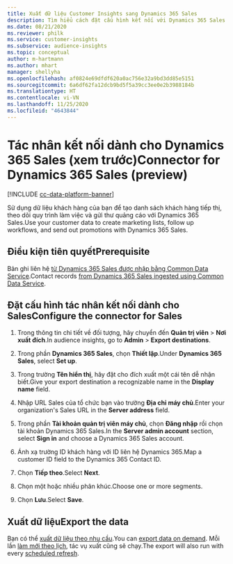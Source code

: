 ```yaml
---
title: Xuất dữ liệu Customer Insights sang Dynamics 365 Sales
description: Tìm hiểu cách đặt cấu hình kết nối với Dynamics 365 Sales.
ms.date: 08/21/2020
ms.reviewer: philk
ms.service: customer-insights
ms.subservice: audience-insights
ms.topic: conceptual
author: m-hartmann
ms.author: mhart
manager: shellyha
ms.openlocfilehash: af0824e69dfdf620a0ac756e32a9bd3dd85e5151
ms.sourcegitcommit: 6a6df62fa12dcb9bd5f5a39cc3ee0e2b3988184b
ms.translationtype: HT
ms.contentlocale: vi-VN
ms.lasthandoff: 11/25/2020
ms.locfileid: "4643844"
---
```

# <a name="connector-for-dynamics-365-sales-preview"></a><span data-ttu-id="37bd0-103">Tác nhân kết nối dành cho Dynamics 365 Sales (xem trước)</span><span class="sxs-lookup"><span data-stu-id="37bd0-103">Connector for Dynamics 365 Sales (preview)</span></span>

[!INCLUDE [cc-data-platform-banner](../includes/cc-data-platform-banner.md)]

<span data-ttu-id="37bd0-104">Sử dụng dữ liệu khách hàng của bạn để tạo danh sách khách hàng tiếp thị, theo dõi quy trình làm việc và gửi thư quảng cáo với Dynamics 365 Sales.</span><span class="sxs-lookup"><span data-stu-id="37bd0-104">Use your customer data to create marketing lists, follow up workflows, and send out promotions with Dynamics 365 Sales.</span></span>

## <a name="prerequisite"></a><span data-ttu-id="37bd0-105">Điều kiện tiên quyết</span><span class="sxs-lookup"><span data-stu-id="37bd0-105">Prerequisite</span></span>

<span data-ttu-id="37bd0-106">Bản ghi liên hệ [từ Dynamics 365 Sales được nhập bằng Common Data Service](connect-power-query.md).</span><span class="sxs-lookup"><span data-stu-id="37bd0-106">Contact records [from Dynamics 365 Sales ingested using Common Data Service](connect-power-query.md).</span></span>

## <a name="configure-the-connector-for-sales"></a><span data-ttu-id="37bd0-107">Đặt cấu hình tác nhân kết nối dành cho Sales</span><span class="sxs-lookup"><span data-stu-id="37bd0-107">Configure the connector for Sales</span></span>

1. <span data-ttu-id="37bd0-108">Trong thông tin chi tiết về đối tượng, hãy chuyển đến **Quản trị viên** > **Nơi xuất đích**.</span><span class="sxs-lookup"><span data-stu-id="37bd0-108">In audience insights, go to **Admin** > **Export destinations**.</span></span>

1. <span data-ttu-id="37bd0-109">Trong phần **Dynamics 365 Sales**, chọn **Thiết lập**.</span><span class="sxs-lookup"><span data-stu-id="37bd0-109">Under **Dynamics 365 Sales**, select **Set up**.</span></span>

1. <span data-ttu-id="37bd0-110">Trong trường **Tên hiển thị**, hãy đặt cho đích xuất một cái tên dễ nhận biết.</span><span class="sxs-lookup"><span data-stu-id="37bd0-110">Give your export destination a recognizable name in the **Display name** field.</span></span>

1. <span data-ttu-id="37bd0-111">Nhập URL Sales của tổ chức bạn vào trường **Địa chỉ máy chủ**.</span><span class="sxs-lookup"><span data-stu-id="37bd0-111">Enter your organization's Sales URL in the **Server address** field.</span></span>

1. <span data-ttu-id="37bd0-112">Trong phần **Tài khoản quản trị viên máy chủ**, chọn **Đăng nhập** rồi chọn tài khoản Dynamics 365 Sales.</span><span class="sxs-lookup"><span data-stu-id="37bd0-112">In the **Server admin account** section, select **Sign in** and choose a Dynamics 365 Sales account.</span></span>

1. <span data-ttu-id="37bd0-113">Ánh xạ trường ID khách hàng với ID liên hệ Dynamics 365.</span><span class="sxs-lookup"><span data-stu-id="37bd0-113">Map a customer ID field to the Dynamics 365 Contact ID.</span></span>

1. <span data-ttu-id="37bd0-114">Chọn **Tiếp theo**.</span><span class="sxs-lookup"><span data-stu-id="37bd0-114">Select **Next**.</span></span>

1. <span data-ttu-id="37bd0-115">Chọn một hoặc nhiều phân khúc.</span><span class="sxs-lookup"><span data-stu-id="37bd0-115">Choose one or more segments.</span></span>

1. <span data-ttu-id="37bd0-116">Chọn **Lưu**.</span><span class="sxs-lookup"><span data-stu-id="37bd0-116">Select **Save**.</span></span>

## <a name="export-the-data"></a><span data-ttu-id="37bd0-117">Xuất dữ liệu</span><span class="sxs-lookup"><span data-stu-id="37bd0-117">Export the data</span></span>

<span data-ttu-id="37bd0-118">Bạn có thể [xuất dữ liệu theo nhu cầu](export-destinations.md).</span><span class="sxs-lookup"><span data-stu-id="37bd0-118">You can [export data on demand](export-destinations.md).</span></span> <span data-ttu-id="37bd0-119">Mỗi lần [làm mới theo lịch](system.md#schedule-tab), tác vụ xuất cũng sẽ chạy.</span><span class="sxs-lookup"><span data-stu-id="37bd0-119">The export will also run with every [scheduled refresh](system.md#schedule-tab).</span></span>
